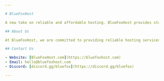 ```yaml
---

# BlueFoxHost

A new take on reliable and affordable hosting. BlueFoxHost provides stable services while maintaining efficient customer service.

## About Us

At BlueFoxHost, we are committed to providing reliable hosting services and developing robust billing solutions to make managing your business easier. Our focus is on creating user-friendly, efficient, and scalable tools that help businesses succeed in the digital age.

## Contact Us

- Website: [BlueFoxHost.com](https://bluefoxhost.com)
- Email: hello@bluefoxhost.com
- Discord: [discord.gg/bluefox](https://discord.gg/bluefox)

---
```

